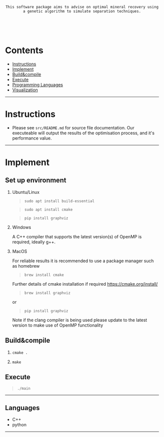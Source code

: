 
<div align="center">


	This software package aims to advise on optimal mineral recovery using a genetic algorithm to simulate separation techniques.

</div>


<br>
<br>
<br>

# Contents

- [Instructions](#Instrucitions)
- [Implement](#Implement)
- [Build&compile](#Build&compile)
- [Execute](#Execute)
- [Programming Languages](#Languages)
- [Visualization](#Visualization)

***

# Instructions

- Please see `src/README.md` for source file documentation. Our executeable will output the results of the optimisation process, and it's performance value.

***

# Implement

## Set up environment

1. Ubuntu/Linux

	> `sudo apt install build-essential`

	> `sudo apt install cmake`

	> `pip install graphviz`

2. Windows

	A C++ compiler that supports the latest version(s) of OpenMP is required, ideally g++.

3. MacOS

	For reliable results it is recommended to use a package manager such as homebrew

	> `brew install cmake`

	Further details of cmake installation if required https://cmake.org/install/

	> `brew install graphviz`

	or

	> `pip install graphviz`

	Note if the clang compiler is being used please update to the latest version to make use of OpenMP functionality

## Build&compile

1. `cmake .`

2. `make`

## Execute

> `./main`

***

## Languages

* C++
* python

***
